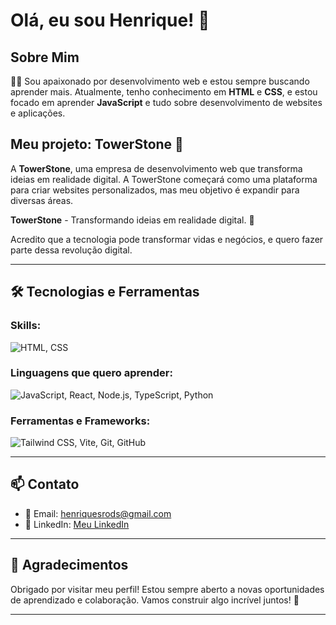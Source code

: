 # Olá, eu sou Henrique! 👋

## Sobre Mim

👨‍💻 Sou apaixonado por desenvolvimento web e estou sempre buscando aprender mais. Atualmente, tenho conhecimento em **HTML** e **CSS**, e estou focado em aprender **JavaScript** e tudo sobre desenvolvimento de websites e aplicações.

## Meu projeto: TowerStone 🚀

A **TowerStone**, uma empresa de desenvolvimento web que transforma ideias em realidade digital. A TowerStone começará como uma plataforma para criar websites personalizados, mas meu objetivo é expandir para diversas áreas.

**TowerStone** - Transformando ideias em realidade digital. 🚀

Acredito que a tecnologia pode transformar vidas e negócios, e quero fazer parte dessa revolução digital.

---

## 🛠️ Tecnologias e Ferramentas

### Skills:
<div align="left">
  <img src="https://skillicons.dev/icons?i=html,css" alt="HTML, CSS" />
</div>

### Linguagens que quero aprender:
<div align="left">
  <img src="https://skillicons.dev/icons?i=js,react,nodejs,typescript,python" alt="JavaScript, React, Node.js, TypeScript, Python" />
</div>

### Ferramentas e Frameworks:
<div align="left">
  <img src="https://skillicons.dev/icons?i=tailwind,vite,git,github" alt="Tailwind CSS, Vite, Git, GitHub" />
</div>

---

## 📫 Contato

- 📧 Email: [henriquesrods@gmail.com](mailto:henriquesrods@gmail.com)
- 💼 LinkedIn: [Meu LinkedIn](https://www.linkedin.com/in/henriquesousarodrigues)

---

## 🌟 Agradecimentos

Obrigado por visitar meu perfil! Estou sempre aberto a novas oportunidades de aprendizado e colaboração. Vamos construir algo incrível juntos! 🚀

---
